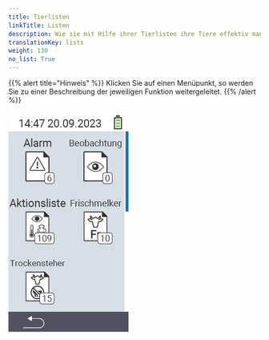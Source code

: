 ```yaml
---
title: Tierlisten
linkTitle: Listen
description: Wie sie mit Hilfe ihrer Tierlisten ihre Tiere effektiv managen.
translationKey: lists
weight: 130
no_list: True
---
```

{{% alert title="Hinweis" %}}
Klicken Sie auf einen Menüpunkt, so werden Sie zu einer Beschreibung der jeweiligen Funktion weitergeleitet.
{{% /alert %}}

<img src="bilder/listen.png/" alt="VitalControl Listen" title="Listen" usemap="#workmap"> 

<map name="workmap">
  <area shape="rect" coords="0,40,116,160" alt="Alarm" title="Sehen Sie ihre Alarmliste ein&#10;Mausklick: zur Dokumentation" href="/docs/listen/alarm/">
  <area shape="rect" coords="0,160,116,280" alt="Aktionsliste" title="Sehen Sie ihre Aktionsliste ein&#10;Mausklick: zur Dokumentation" href="/docs/listen/aktion/">
  <area shape="rect" coords="0,280,116,400" alt="Trockensteherliste" title="Sehen Sie ihre Trockensteherliste ein&#10;Mausklick: zur Dokumentation" href="/docs/listen/trockensteher/">

  <area shape="rect" coords="116,40,232,160" alt="Beobachtungsliste" title="Sehen Sie ihre Beobachtungsliste ein&#10;Mausklick: zur Dokumentation" href="/docs/listen/beobachtung/">
  <area shape="rect" coords="116,160,232,280" alt="Frischmelkerliste" title="Sehen Sie ihre Frischmelkerliste ein&#10;Mausklick: zur Dokumentation" href="/docs/listen/frischmelkerliste/">
</map>
